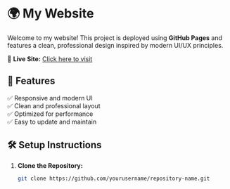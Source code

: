# 🌍 My Website  

Welcome to my website! This project is deployed using **GitHub Pages** and features a clean, professional design inspired by modern UI/UX principles.  

🚀 **Live Site:** [Click here to visit](https://devp-with-v.github.io/openvideo/)  

## 📌 Features  
✅ Responsive and modern UI  
✅ Clean and professional layout  
✅ Optimized for performance  
✅ Easy to update and maintain  

## 🛠️ Setup Instructions  
1. **Clone the Repository:**  
   ```sh
   git clone https://github.com/yourusername/repository-name.git

